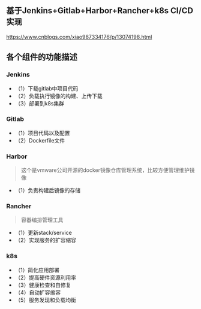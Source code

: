 ## 基于Jenkins+Gitlab+Harbor+Rancher+k8s CI/CD实现
https://www.cnblogs.com/xiao987334176/p/13074198.html

## 各个组件的功能描述

### Jenkins
- （1）下载gitlab中项目代码
- （2）负载执行镜像的构建、上传下载
- （3）部署到k8s集群

### Gitlab
- （1）项目代码以及配置
- （2）Dockerfile文件

### Harbor
> 这个是vmware公司开源的docker镜像仓库管理系统，比较方便管理维护镜像

- （1）负责构建后镜像的存储

### Rancher
> 容器编排管理工具

- （1）更新stack/service
- （2）实现服务的扩容缩容

### k8s
- （1）简化应用部署
- （2）提高硬件资源利用率
- （3）健康检查和自修复
- （4）自动扩容缩容
- （5）服务发现和负载均衡
